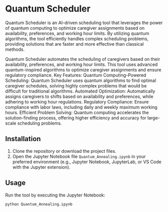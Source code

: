# Quantum Scheduler
Quantum Scheduler is an AI-driven scheduling tool that leverages the power of quantum computing to optimize caregiver assignments based on availability, preferences, and working hour limits. By utilizing quantum algorithms, the tool efficiently handles complex scheduling problems, providing solutions that are faster and more effective than classical methods.

Quantum Scheduler automates the scheduling of caregivers based on their availability, preferences, and working hour limits. This tool uses advanced quantum-inspired algorithms to optimize caregiver assignments and ensure regulatory compliance.
Key Features:
Quantum Computing-Powered Scheduling: Quantum Scheduler uses quantum algorithms to find optimal caregiver schedules, solving highly complex problems that would be difficult for traditional algorithms.
Automated Optimization: Automatically assigns caregivers to shifts based on availability and preferences, while adhering to working hour regulations.
Regulatory Compliance: Ensure compliance with labor laws, including daily and weekly maximum working hours.
Efficient Problem Solving: Quantum computing accelerates the solution-finding process, offering higher efficiency and accuracy for large-scale scheduling problems.


## Installation

1. Clone the repository or download the project files.
2. Open the Jupyter Notebook file `Quantum_Annealing.ipynb` in your preferred environment (e.g., Jupyter Notebook, JupyterLab, or VS Code with the Jupyter extension).

## Usage

Run the tool by executing the Jupyter Notebook:

```bash
python Quantum_Annealing.ipynb

